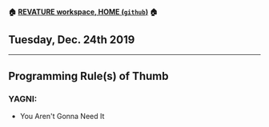 #### :house: [REVATURE workspace, HOME (`github`)](https://github.com/joedonline/REVATURE__workspace)  :house:
## Tuesday, Dec. 24th 2019

---
## Programming Rule(s) of Thumb

### YAGNI: 
- You Aren't Gonna Need It
